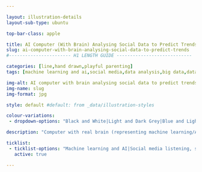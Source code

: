 ```yaml
---

layout: illustration-details
layout-sub-type: ubuntu

top-bar-class: apple

title: AI Computer (With Brain) Analysing Social Data to Predict Trends
slug: ai-computer-with-brain-analysing-social-data-to-predict-trends
#----------------------- H1 LENGTH GUIDE ----------------------------

categories: [line,hand drawn,playful parenting]
tags: [machine learning and ai,social media,data analysis,big data,data scientists,data visualisation,computers,pipes,problem solving]

img-alt: AI computer with brain analysing social data to predict trends
img-name: slug
img-format: jpg

style: default #default: from _data/illustration-styles

colour-variations:
 - dropdown-options: "Black and White|Light and Dark Grey|Blue and Light Grey[selected]|Lime and Light Grey" #include [selected]

description: "Computer with real brain (representing machine learning/AI) sucking up social media posts (public data) through pipes from around the globe to predict trends. Data scientists analysing results and visualising the data using paper and crayons."

ticklist:
 - ticklist-options: "Machine learning and AI|Social media listening, social media monitoring|Trend prediction, predictive analytics|Big data, large data sets|Data science, data scientists|Data visualisation"
   active: true

---
```


